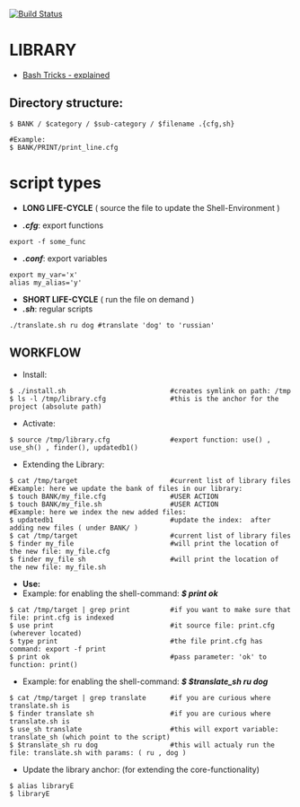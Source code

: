 [![Build Status](https://travis-ci.org/brownman/LIBRARY.svg?branch=develop)](https://travis-ci.org/brownman/LIBRARY)




LIBRARY
==

- [Bash Tricks - explained](https://github.com/brownman/idiot2genius)

Directory structure:
------
```
$ BANK / $category / $sub-category / $filename .{cfg,sh}

#Example: 
$ BANK/PRINT/print_line.cfg 
```

script types
====

- **LONG LIFE-CYCLE** ( source the file to update the Shell-Environment )

- ***.cfg***: export functions
```
export -f some_func 
```

- ***.conf***: export variables
```
export my_var='x'
alias my_alias='y'
```

- **SHORT LIFE-CYCLE** ( run the file on demand )
- ***.sh***: regular scripts 
```
./translate.sh ru dog #translate 'dog' to 'russian'
```



WORKFLOW
----

- Install:
```
$ ./install.sh                          #creates symlink on path: /tmp
$ ls -l /tmp/library.cfg                #this is the anchor for the project (absolute path)
```

- Activate:
```
$ source /tmp/library.cfg               #export function: use() , use_sh() , finder(), updatedb1()
```

- Extending the Library:
```
$ cat /tmp/target                       #current list of library files
#Example: here we update the bank of files in our library:
$ touch BANK/my_file.cfg                #USER ACTION
$ touch BANK/my_file.sh                 #USER ACTION
#Example: here we index the new added files:
$ updatedb1                             #update the index:  after adding new files ( under BANK/ )
$ cat /tmp/target                       #current list of library files
$ finder my_file                        #will print the location of the new file: my_file.cfg
$ finder my_file sh                     #will print the location of the new file: my_file.sh
```

- **Use:**
- Example: for enabling the shell-command: ***$ print ok***
```
$ cat /tmp/target | grep print          #if you want to make sure that file: print.cfg is indexed
$ use print                             #it source file: print.cfg (wherever located)
$ type print                            #the file print.cfg has command: export -f print
$ print ok                              #pass parameter: 'ok' to function: print()
```

- Example: for enabling the shell-command: ***$ $translate_sh ru dog***
```
$ cat /tmp/target | grep translate      #if you are curious where translate.sh is
$ finder translate sh                   #if you are curious where translate.sh is
$ use_sh translate                      #this will export variable: translate_sh (which point to the script)
$ $translate_sh ru dog                  #this will actualy run the file: translate.sh with params: ( ru , dog )
```

- Update the library anchor: (for extending the core-functionality)
```
$ alias libraryE
$ libraryE
```
